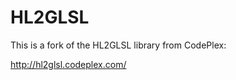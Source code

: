 HL2GLSL
=======

This is a fork of the HL2GLSL library from CodePlex:

http://hl2glsl.codeplex.com/

